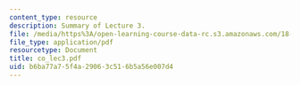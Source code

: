 ```yaml
---
content_type: resource
description: Summary of Lecture 3.
file: /media/https%3A/open-learning-course-data-rc.s3.amazonaws.com/18-997-topics-in-combinatorial-optimization-spring-2004/b6ba77a75f4a29063c516b5a56e007d4_co_lec3.pdf
file_type: application/pdf
resourcetype: Document
title: co_lec3.pdf
uid: b6ba77a7-5f4a-2906-3c51-6b5a56e007d4
---
```

